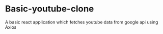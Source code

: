 # Basic-youtube-clone
A basic react application which fetches youtube data from google api using Axios
